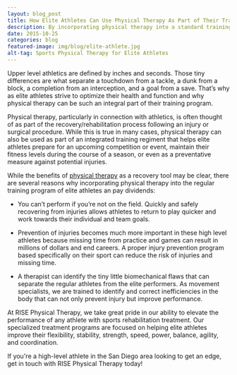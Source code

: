 ```yaml
---
layout: blog_post
title: How Elite Athletes Can Use Physical Therapy As Part of Their Training Program
description: By incorporating physical therapy into a standard training program, elite athletes can reap additional benefits through sports therapy & rehabilitation.
date: 2015-10-25
categories: blog
featured-image: img/blog/elite-athlete.jpg
alt-tag: Sports Physical Therapy for Elite Athletes
---
```


Upper level athletics are defined by inches and seconds. Those tiny differences are what separate a touchdown from a tackle, a dunk from a block, a completion from an interception, and a goal from a save. That’s why as elite athletes strive to optimize their health and function and why physical therapy can be such an integral part of their training program.

Physical therapy, particularly in connection with athletics, is often thought of as part of the recovery/rehabilitation process following an injury or surgical procedure. While this is true in many cases, physical therapy can also be used as part of an integrated training regiment that helps elite athletes prepare for an upcoming competition or event, maintain their fitness levels during the course of a season, or even as a preventative measure against potential injuries.

While the benefits of [physical therapy](/) as a recovery tool may be clear, there are several reasons why incorporating physical therapy into the regular training program of elite athletes an pay dividends:

- You can’t perform if you’re not on the field. Quickly and safely recovering from injuries allows athletes to return to play quicker and work towards their individual and team goals.

- Prevention of injuries becomes much more important in these high level athletes because missing time from practice and games can result in millions of dollars and end careers. A proper injury prevention program based specifically on their sport can reduce the risk of injuries and missing time.

- A therapist can identify the tiny little biomechanical flaws that can separate the regular athletes from the elite performers. As movement specialists, we are trained to identify and correct inefficiencies in the body that can not only prevent injury but improve performance.

At RISE Physical Therapy, we take great pride in our ability to elevate the performance of any athlete with sports rehabilitation treatment. Our specialized treatment programs are focused on helping elite athletes improve their flexibility, stability, strength, speed, power, balance, agility, and coordination.

If you're a high-level athlete in the San Diego area looking to get an edge, get in touch with RISE Physical Therapy today!
